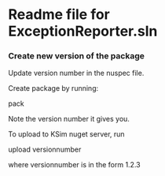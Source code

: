 # Readme file for ExceptionReporter.sln


### Create new version of the package

Update version number in the nuspec file.

Create package by running:

pack

Note the version number it gives you.

To upload to KSim nuget server, run 

upload versionnumber

where versionnumber is in the form 1.2.3



